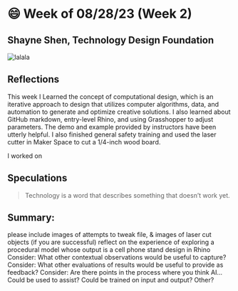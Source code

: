 # 😄 Week of 08/28/23 (Week 2)
## Shayne Shen, Technology Design Foundation

![lalala](aaa)

## Reflections
This week I Learned the concept of computational design, which is an iterative approach to design that utilizes computer algorithms, data, and automation to generate and optimize creative solutions. I also learned about GitHub markdown, entry-level Rhino, and using Grasshopper to adjust parameters. The demo and example provided by instructors have been utterly helpful. I also finished general safety training and used the laser cutter in Maker Space to cut a 1/4-inch wood board. 

I worked on 

## Speculations
> Technology is a word that describes something that doesn’t work yet.
## Summary:


please include images of attempts to tweak file, & images of laser cut objects (if you are successful)
reflect on the experience of exploring a procedural model whose output is a cell phone stand design in Rhino
Consider: What other contextual observations would be useful to capture?
Consider: What other evaluations of results would be useful to provide as feedback?
Consider: Are there points in the process where you think AI…
Could be used to assist?
Could be trained on input and output?
Other?
